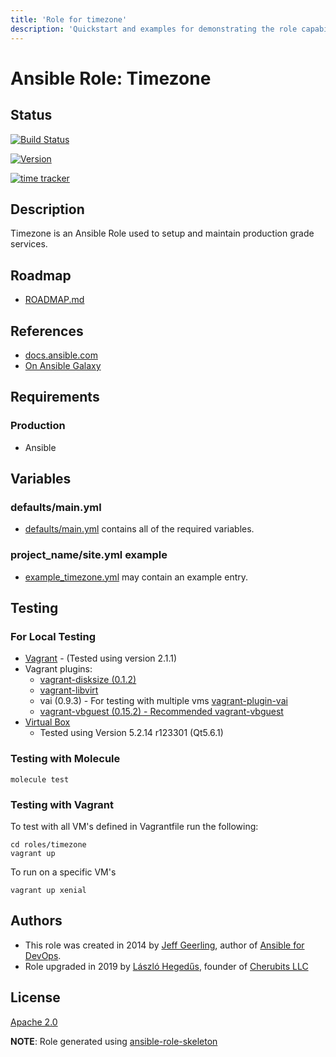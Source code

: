 ```yaml
---
title: 'Role for timezone'
description: 'Quickstart and examples for demonstrating the role capabilities.'
---
```


# Ansible Role: Timezone

## Status

[![Build Status](https://travis-ci.org/lordoftheflies/ansible-role-timezone.svg?branch=master)](https://travis-ci.org/lordoftheflies/ansible-role-timezone)

[![Version](https://img.shields.io/github/v/tag/lordoftheflies/ansible-role-timezone?sort=semver)](https://github.com/lordoftheflies/ansible-role-timezone/releases)

[![time tracker](https://wakatime.com/badge/github/lordoftheflies/ansible-role-timezone.svg)](https://wakatime.com/badge/github/lordoftheflies/ansible-role-timezone)

## Description

Timezone is an Ansible Role used to setup and maintain production grade services.

## Roadmap

* [ROADMAP.md](ROADMAP.md)

## References

* [docs.ansible.com](https://docs.ansible.com/)
* [On Ansible Galaxy](https://galaxy.ansible.com/lordoftheflies/ansible_role_timezone)

## Requirements

### Production

* Ansible

## Variables

### defaults/main.yml

* [defaults/main.yml](defaults/main.yml) contains all of the required variables.

### project_name/site.yml example

* [example_timezone.yml](files/example_site.yml) may contain an example entry.

## Testing

### For Local Testing

* [Vagrant](https://www.vagrantup.com/) - (Tested using version 2.1.1)
* Vagrant plugins:
  * [vagrant-disksize (0.1.2)](https://github.com/lordoftheflies/vagrant-disksize)
  * [vagrant-libvirt](https://github.com/lordoftheflies/vagrant-libvirt)
  * vai (0.9.3) - For testing with multiple vms [vagrant-plugin-vai](https://github.com/lordoftheflies/vagrant-plugin-vai)
  * [vagrant-vbguest (0.15.2) - Recommended vagrant-vbguest](https://github.com/lordoftheflies/vagrant-vbguest)
* [Virtual Box](https://www.virtualbox.org/)
  * Tested using Version 5.2.14 r123301 (Qt5.6.1)

### Testing with Molecule

```shell
molecule test
```

### Testing with Vagrant

To test with all VM's defined in Vagrantfile run the following:

```shell
cd roles/timezone
vagrant up
```

To run on a specific VM's
```shell
vagrant up xenial
```

## Authors

* This role was created in 2014 by [Jeff Geerling](https://www.jeffgeerling.com/), author of [Ansible for DevOps](https://www.ansiblefordevops.com/).
* Role upgraded in 2019 by [László Hegedűs](mailto:laszlo.hegedus@cherubits.hu), founder of [Cherubits LLC](https://portal.cherubits.hu)

## License

[Apache 2.0](https://tldrlegal.com/license/apache-license-2.0-(apache-2.0))

**NOTE**: Role generated using [ansible-role-skeleton](https://github.com/lordoftheflies/ansible-role-skeleton)
